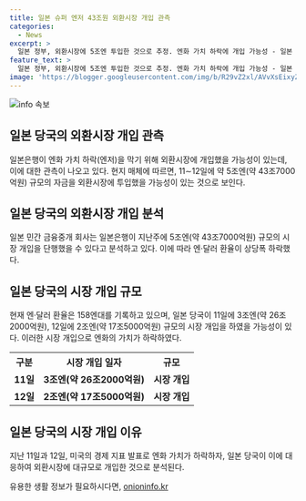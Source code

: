 ```yaml
---
title: 일본 슈퍼 엔저 43조원 외환시장 개입 관측
categories:
  - News
excerpt: >
  일본 정부, 외환시장에 5조엔 투입한 것으로 추정. 엔화 가치 하락에 개입 가능성 - 일본 당국이 엔화 가치 하락을 막기 위해 외환시장에 5조엔(약 43조7000억원)를 투입했을 가능성이 있는 것으로 추정된다. 이에 따라 11일과 12일에 약 2조엔(약 17조5000억원)와 3조엔(약 26조2000억원) 이상의 개입이 있었다는 추측이 나왔으며, 엔·달러 환율은 이에 반응하여 4엔 이상 하락한 것으로 나타났다. 현재 엔·달러 환율은 158엔대를 유지하고 있다.
feature_text: >
  일본 정부, 외환시장에 5조엔 투입한 것으로 추정. 엔화 가치 하락에 개입 가능성 - 일본 당국이 엔화 가치 하락을 막기 위해 외환시장에 5조엔(약 43조7000억원)를 투입했을 가능성이 있는 것으로 추정된다. 이에 따라 11일과 12일에 약 2조엔(약 17조5000억원)와 3조엔(약 26조2000억원) 이상의 개입이 있었다는 추측이 나왔으며, 엔·달러 환율은 이에 반응하여 4엔 이상 하락한 것으로 나타났다. 현재 엔·달러 환율은 158엔대를 유지하고 있다.
image: 'https://blogger.googleusercontent.com/img/b/R29vZ2xl/AVvXsEixyZcFfHzMRdzZMjFBmAUKJYCLCGyLL1o632UiGVXcaFdKo_bkvkuCioo0uUKlGfBVcT3P84aROyZIXSBEx3Aw5nCQ3pTgDom1WDC4m8eifvWiAmWEEVb4x6G_l8C0QH225ldMjyaFvpxGEBGNO37VmDTDMHGhJPq73UglMfDca1-0aw/s1600/blogspot.png'
---
```


<p><img src="https://blogger.googleusercontent.com/img/b/R29vZ2xl/AVvXsEixyZcFfHzMRdzZMjFBmAUKJYCLCGyLL1o632UiGVXcaFdKo_bkvkuCioo0uUKlGfBVcT3P84aROyZIXSBEx3Aw5nCQ3pTgDom1WDC4m8eifvWiAmWEEVb4x6G_l8C0QH225ldMjyaFvpxGEBGNO37VmDTDMHGhJPq73UglMfDca1-0aw/s1600/blogspot.png" alt="info 속보" /></p>

<h2 data-ke-size="size26">일본 당국의 외환시장 개입 관측</h2>

<p data-ke-size="size16">일본은행이 엔화 가치 하락(엔저)을 막기 위해 외환시장에 개입했을 가능성이 있는데, 이에 대한 관측이 나오고 있다. 현지 매체에 따르면, 11∼12일에 약 5조엔(약 43조7000억원) 규모의 자금을 외환시장에 투입했을 가능성이 있는 것으로 보인다.</p>

<h2 data-ke-size="size26">일본 당국의 외환시장 개입 분석</h2>

<p data-ke-size="size16">일본 민간 금융중개 회사는 일본은행이 지난주에 5조엔(약 43조7000억원) 규모의 시장 개입을 단행했을 수 있다고 분석하고 있다. 이에 따라 엔·달러 환율이 상당폭 하락했다.</p>

<h2 data-ke-size="size26">일본 당국의 시장 개입 규모</h2>

<p data-ke-size="size16">현재 엔·달러 환율은 158엔대를 기록하고 있으며, 일본 당국이 11일에 3조엔(약 26조2000억원), 12일에 2조엔(약 17조5000억원) 규모의 시장 개입을 하였을 가능성이 있다. 이러한 시장 개입으로 엔화의 가치가 하락하였다.</p>

<table>
    <tr>
        <th>구분</th>
        <th>시장 개입 일자</th>
        <th>규모</th>
    </tr>
    <tr>
        <td style="text-align:center;"><b>11일</b></td>
        <td style="text-align:center;"><b>3조엔(약 26조2000억원)</b></td>
        <td style="text-align:center;"><b>시장 개입</b></td>
    </tr>
    <tr>
        <td style="text-align:center;"><b>12일</b></td>
        <td style="text-align:center;"><b>2조엔(약 17조5000억원)</b></td>
        <td style="text-align:center;"><b>시장 개입</b></td>
    </tr>
</table>

<h2 data-ke-size="size26">일본 당국의 시장 개입 이유</h2>

<p data-ke-size="size16">지난 11일과 12일, 미국의 경제 지표 발표로 엔화 가치가 하락하자, 일본 당국이 이에 대응하여 외환시장에 대규모로 개입한 것으로 분석된다.</p>
유용한 생활 정보가 필요하시다면, <a href="https://onioninfo.kr" rel="dofollow">onioninfo.kr</a>



